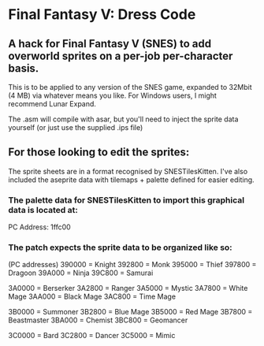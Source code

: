 # Final Fantasy V: Dress Code
## A hack for Final Fantasy V (SNES) to add overworld sprites on a per-job per-character basis.

This is to be applied to any version of the SNES game, expanded to 32Mbit (4 MB) via whatever means you like.
For Windows users, I might recommend Lunar Expand.

The .asm will compile with asar, but you'll need to inject the sprite data yourself (or just use the supplied .ips file)

## For those looking to edit the sprites: 
The sprite sheets are in a format recognised by SNESTilesKitten. 
I've also included the aseprite data with tilemaps + palette defined for easier editing.

### The palette data for SNESTilesKitten to import this graphical data is located at:
PC Address: 1ffc00

### The patch expects the sprite data to be organized like so:
(PC addresses)
390000 = Knight
392800 = Monk
395000 = Thief
397800 = Dragoon
39A000 = Ninja
39C800 = Samurai

3A0000 = Berserker
3A2800 = Ranger
3A5000 = Mystic
3A7800 = White Mage
3AA000 = Black Mage
3AC800 = Time Mage

3B0000 = Summoner
3B2800 = Blue Mage
3B5000 = Red Mage
3B7800 = Beastmaster
3BA000 = Chemist
3BC800 = Geomancer

3C0000 = Bard
3C2800 = Dancer
3C5000 = Mimic
